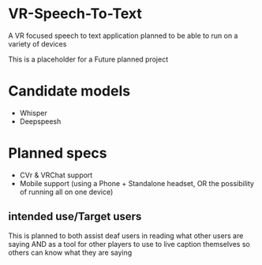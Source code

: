 # VR-Speech-To-Text
A VR focused speech to text application planned to be able to run on a variety of devices




This is a placeholder for a Future planned project

# Candidate models

- Whisper
- Deepspeesh


# Planned specs
- CVr & VRChat support
- Mobile support (using a Phone + Standalone headset, OR the possibility of running all on one device)


## intended use/Target users
This is planned to both assist deaf users in reading what other users are saying AND as a tool for other players to use to live caption themselves so others can know what they are saying
